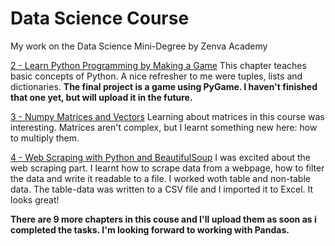# Data Science Course
My work on the Data Science Mini-Degree by Zenva Academy

[2 - Learn Python Programming by Making a Game](https://melanieguenther.github.io/datascience/2_learn_python_programming_by_making_a_game.py)
This chapter teaches basic concepts of Python. A nice refresher to me were tuples, lists and dictionaries. 
**The final project is a game using PyGame. I haven't finished that one yet, but will upload it in the future.**

[3 - Numpy Matrices and Vectors](https://melanieguenther.github.io/datascience/3_numpy_matrices_and_vectors.py)
Learning about matrices in this course was interesting. Matrices aren't complex, but I learnt something new here: how to multiply them.

[4 - Web Scraping with Python and BeautifulSoup](https://melanieguenther.github.io/datascience/4_web_scraping_with_python_and_beautifulsoup.py)
I was excited about the web scraping part. I learnt how to scrape data from a webpage, how to filter the data and write it readable to a file.
I worked woth table and non-table data. The table-data was written to a CSV file and I imported it to Excel. It looks great!

**There are 9 more chapters in this couse and I'll upload them as soon as i completed the tasks. I'm looking forward to working with Pandas.**
